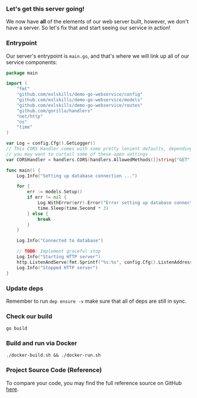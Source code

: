 ### Let's get this server going!

We now have **all** of the elements of our web server built, however, we don't have a server. So let's fix that and start seeing our service in action!

### Entrypoint

Our server's entrypoint is `main.go`, and that's where we will link up all of our service components:

```go
package main

import (
	"fmt"
	"github.com/exlskills/demo-go-webservice/config"
	"github.com/exlskills/demo-go-webservice/models"
	"github.com/exlskills/demo-go-webservice/routes"
	"github.com/gorilla/handlers"
	"net/http"
	"os"
	"time"
)

var Log = config.Cfg().GetLogger()
// This CORS Handler comes with some pretty lenient defaults, depending on your application, 
// you may want to curtail some of these open settings
var CORSHandler = handlers.CORS(handlers.AllowedMethods([]string{"GET", "POST", "PUT", "DELETE", "OPTIONS"}), handlers.AllowCredentials(), handlers.AllowedHeaders([]string{"x-locale", "x-api-key", "content-type", "access-control-request-headers", "access-control-request-method", "x-csrftoken"}), handlers.AllowedOrigins(config.Cfg().AllowedOrigins))

func main() {
	Log.Info("Setting up database connection ...")

	for {
		err := models.Setup()
		if err != nil {
			Log.WithError(err).Error("Error setting up database connection, retrying ...")
			time.Sleep(time.Second * 3)
		} else {
			break
		}
	}

	Log.Info("Connected to database")

	// TODO: Implement graceful stop
	Log.Info("Starting HTTP server")
	http.ListenAndServe(fmt.Sprintf("%s:%s", config.Cfg().ListenAddress, config.Cfg().ListenPort), CORSHandler(handlers.CombinedLoggingHandler(os.Stdout, routes.CreateRouter())))
	Log.Info("Stopped HTTP server")
}

```

### Update deps

Remember to run `dep ensure -v` make sure that all of deps are still in sync.

### Check our build

`go build`

### Build and run via Docker

`./docker-build.sh && ./docker-run.sh`

### Project Source Code (Reference)

To compare your code, you may find the full reference source on GitHub <a rel="noopener" target="_blank" href="https://github.com/exlskills/demo-go-webservice">here</a>.

